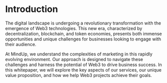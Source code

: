 # Introduction

The digital landscape is undergoing a revolutionary transformation with the emergence of Web3 technologies. This new era, characterized by decentralization, blockchain, and token economies, presents both immense opportunities and unique challenges for businesses looking to engage with their audience.

At MindUp, we understand the complexities of marketing in this rapidly evolving environment. Our approach is designed to navigate these challenges and harness the potential of Web3 to drive business success. In this whitepaper, we will explore the key aspects of our services, our unique value proposition, and how we help Web3 projects achieve their goals.
